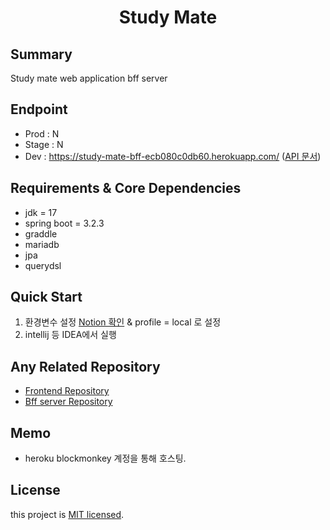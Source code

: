 <div align="center">
    <h1>Study Mate</h1>
</div>

## Summary
Study mate web application bff server

## Endpoint
- Prod : N
- Stage : N
- Dev : https://study-mate-bff-ecb080c0db60.herokuapp.com/ ([API 문서](https://study-mate-bff-ecb080c0db60.herokuapp.com/api/v1/swagger-ui/index.html))

## Requirements & Core Dependencies
- jdk = 17
- spring boot = 3.2.3
- graddle
- mariadb
- jpa
- querydsl

## Quick Start
1. 환경변수 설정 [Notion 확인](https://www.notion.so/1828950d02e58014942fc14903144543?pvs=4) & profile = local 로 설정
2. intellij 등 IDEA에서 실행

## Any Related Repository
- [Frontend Repository](https://github.com/night-shift-team/study-mate-fe)
- [Bff server Repository](https://github.com/night-shift-team/study-mate-bff)

## Memo
- heroku blockmonkey 계정을 통해 호스팅.

## License
this project is [MIT licensed](LICENSE).